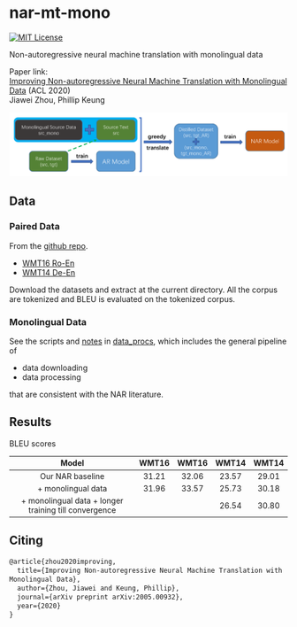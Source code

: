 # nar-mt-mono
[![MIT License](https://img.shields.io/badge/License-MIT-green.svg)](LICENSE)

Non-autoregressive neural machine translation with monolingual data

Paper link:\
[Improving Non-autoregressive Neural Machine Translation with Monolingual Data](https://arxiv.org/abs/2005.00932) (ACL 2020)\
Jiawei Zhou, Phillip Keung

<img src=chart_nar_mono_final.png>
<!---<img src=chart_nar_mono_final.png width="500" height="500">--->

## Data

### Paired Data

From the [github repo](https://github.com/nyu-dl/dl4mt-nonauto/tree/multigpu).

- [WMT16 Ro-En](https://drive.google.com/file/d/1YrAwCEuktG-iDVxtEW-FE72uFTLc5QMl/view)
- [WMT14 De-En](https://drive.google.com/file/d/1t7w0dmURRkXIbmzzlIUhrffw8eYctsIT/view)

Download the datasets and extract at the current directory. All the corpus are tokenized and BLEU is evaluated on the tokenized corpus.

### Monolingual Data

See the scripts and [notes](./data_procs/notes.md) in [data_procs](./data_procs), which includes the general pipeline of
- data downloading
- data processing

that are consistent with the NAR literature.

## Results

BLEU scores

| Model | WMT16 | WMT16 | WMT14 | WMT14 |
|:---:|:---:|:---:|:---:|:---:|
| Our NAR baseline | 31.21 | 32.06 | 23.57 | 29.01 |
| + monolingual data | 31.96 | 33.57 | 25.73 | 30.18 |
| + monolingual data + longer training till convergence | | | 26.54 | 30.80 |


## Citing

```
@article{zhou2020improving,
  title={Improving Non-autoregressive Neural Machine Translation with Monolingual Data},
  author={Zhou, Jiawei and Keung, Phillip},
  journal={arXiv preprint arXiv:2005.00932},
  year={2020}
}
```
